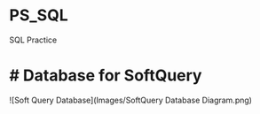 # PS_SQL
SQL Practice 
# # Database for SoftQuery
![Soft Query Database](Images/SoftQuery Database Diagram.png)